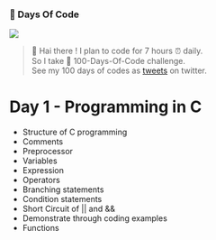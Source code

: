 ### 💯 Days Of Code
![](https://www.google.com/imgres?imgurl=https%3A%2F%2Fres.cloudinary.com%2Fpracticaldev%2Fimage%2Ffetch%2Fs--x_UTPDPk--%2Fc_imagga_scale%2Cf_auto%2Cfl_progressive%2Ch_900%2Cq_auto%2Cw_1600%2Fhttps%3A%2F%2Fthepracticaldev.s3.amazonaws.com%2Fi%2Fu5d7sosk30lm7pex8lqc.png&imgrefurl=https%3A%2F%2Fdev.to%2Fdhairyachandra%2Fstarting-my-100-days-of-code-challenge-1p5f&tbnid=3ITmHsfClUNpGM&vet=12ahUKEwi6-PCnn-vvAhXqynMBHbIhBzQQMygBegUIARCkAQ..i&docid=hzwwfX8LDDrFcM&w=1600&h=900&q=100%20days%20of%20code%20images&hl=en&ved=2ahUKEwi6-PCnn-vvAhXqynMBHbIhBzQQMygBegUIARCkAQ)
> 👋 Hai there ! 
> I plan to code for 7 hours ⏰ daily.<br/>
> So I take 💯 100-Days-Of-Code challenge.<br/>
> See my 100 days of codes as [tweets](https://twitter.com/SelvaLa97822932) on twitter.<br/>
# **Day 1 - Programming in C**
- Structure of C programming
- Comments
- Preprocessor
- Variables
- Expression
- Operators
- Branching statements
- Condition statements
- Short Circuit of || and &&
- Demonstrate through coding examples 
- Functions
